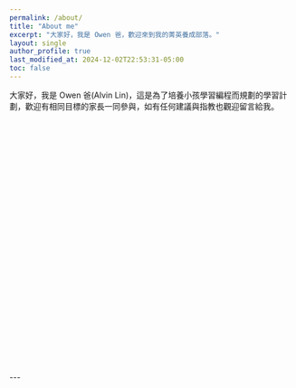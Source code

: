 ```yaml
---
permalink: /about/
title: "About me"
excerpt: "大家好，我是 Owen 爸，歡迎來到我的菁英養成部落。"
layout: single
author_profile: true
last_modified_at: 2024-12-02T22:53:31-05:00
toc: false
---
```


大家好，我是 Owen 爸(Alvin Lin)，這是為了培養小孩學習編程而規劃的學習計劃，歡迎有相同目標的家長一同參與，如有任何建議與指教也觀迎留言給我。

<iframe data-tally-src="https://tally.so/embed/w7JGkz?alignLeft=1&hideTitle=1&transparentBackground=1&dynamicHeight=1" loading="lazy" width="100%" height="447" frameborder="0" marginheight="0" marginwidth="0" title="Contact Me"></iframe><script>var d=document,w="https://tally.so/widgets/embed.js",v=function(){"undefined"!=typeof Tally?Tally.loadEmbeds():d.querySelectorAll("iframe[data-tally-src]:not([src])").forEach((function(e){e.src=e.dataset.tallySrc}))};if("undefined"!=typeof Tally)v();else if(d.querySelector('script[src="'+w+'"]')==null){var s=d.createElement("script");s.src=w,s.onload=v,s.onerror=v,d.body.appendChild(s);}</script>
---



